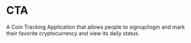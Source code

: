 # CTA
 A Coin Tracking Application that allows people to signup/login and mark their favorite cryptocurrency and view its daily status. 

